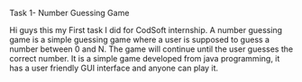 Task 1- Number Guessing Game

Hi guys this my First task I did for CodSoft internship.
A number guessing game is a simple guessing game where a user is supposed to guess a number between 0 and N. The game will continue until the user guesses the correct number.
It is a simple game developed from java programming, it has a user friendly GUI interface and anyone can play it.

